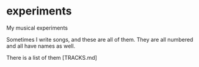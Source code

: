 # experiments

My musical experiments

Sometimes I write songs, and these are all of them. They are all numbered and all have names as well.

There is a list of them [TRACKS.md]
